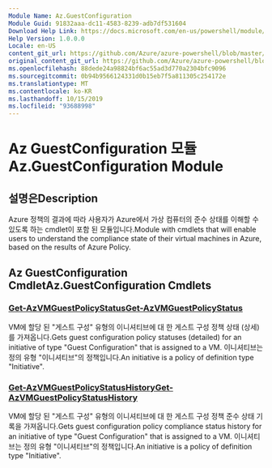 ```yaml
---
Module Name: Az.GuestConfiguration
Module Guid: 91832aaa-dc11-4583-8239-adb7df531604
Download Help Link: https://docs.microsoft.com/en-us/powershell/module/az.guestconfiguration
Help Version: 1.0.0.0
Locale: en-US
content_git_url: https://github.com/Azure/azure-powershell/blob/master/src/GuestConfiguration/GuestConfiguration/help/Az.GuestConfiguration.md
original_content_git_url: https://github.com/Azure/azure-powershell/blob/master/src/GuestConfiguration/GuestConfiguration/help/Az.GuestConfiguration.md
ms.openlocfilehash: 88dede24a98824bf6ac55ad3d770a2304bfc9096
ms.sourcegitcommit: 0b94b9566124331d0b15eb7f5a811305c254172e
ms.translationtype: MT
ms.contentlocale: ko-KR
ms.lasthandoff: 10/15/2019
ms.locfileid: "93688998"
---
```

# <span data-ttu-id="06875-101">Az GuestConfiguration 모듈</span><span class="sxs-lookup"><span data-stu-id="06875-101">Az.GuestConfiguration Module</span></span>
## <span data-ttu-id="06875-102">설명은</span><span class="sxs-lookup"><span data-stu-id="06875-102">Description</span></span>
<span data-ttu-id="06875-103">Azure 정책의 결과에 따라 사용자가 Azure에서 가상 컴퓨터의 준수 상태를 이해할 수 있도록 하는 cmdlet이 포함 된 모듈입니다.</span><span class="sxs-lookup"><span data-stu-id="06875-103">Module with cmdlets that will enable users to understand the compliance state of their virtual machines in Azure, based on the results of Azure Policy.</span></span>

## <span data-ttu-id="06875-104">Az GuestConfiguration Cmdlet</span><span class="sxs-lookup"><span data-stu-id="06875-104">Az.GuestConfiguration Cmdlets</span></span>
### [<span data-ttu-id="06875-105">Get-AzVMGuestPolicyStatus</span><span class="sxs-lookup"><span data-stu-id="06875-105">Get-AzVMGuestPolicyStatus</span></span>](Get-AzVMGuestPolicyStatus.md)
<span data-ttu-id="06875-106">VM에 할당 된 "게스트 구성" 유형의 이니셔티브에 대 한 게스트 구성 정책 상태 (상세)를 가져옵니다.</span><span class="sxs-lookup"><span data-stu-id="06875-106">Gets guest configuration policy statuses (detailed) for an initiative of type "Guest Configuration" that is assigned to a VM.</span></span>
<span data-ttu-id="06875-107">이니셔티브는 정의 유형 "이니셔티브"의 정책입니다.</span><span class="sxs-lookup"><span data-stu-id="06875-107">An initiative is a policy of definition type "Initiative".</span></span>

### [<span data-ttu-id="06875-108">Get-AzVMGuestPolicyStatusHistory</span><span class="sxs-lookup"><span data-stu-id="06875-108">Get-AzVMGuestPolicyStatusHistory</span></span>](Get-AzVMGuestPolicyStatusHistory.md)
<span data-ttu-id="06875-109">VM에 할당 된 "게스트 구성" 유형의 이니셔티브에 대 한 게스트 구성 정책 준수 상태 기록을 가져옵니다.</span><span class="sxs-lookup"><span data-stu-id="06875-109">Gets guest configuration policy compliance status history for an initiative of type "Guest Configuration" that is assigned to a VM.</span></span>
<span data-ttu-id="06875-110">이니셔티브는 정의 유형 "이니셔티브"의 정책입니다.</span><span class="sxs-lookup"><span data-stu-id="06875-110">An initiative is a policy of definition type "Initiative".</span></span>

